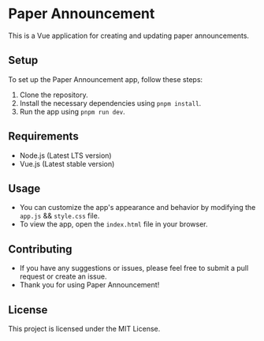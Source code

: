 # Paper Announcement

This is a Vue application for creating and updating paper announcements.

## Setup
To set up the Paper Announcement app, follow these steps:
1. Clone the repository.
2. Install the necessary dependencies using `pnpm install`.
3. Run the app using `pnpm run dev`.

## Requirements
- Node.js (Latest LTS version)
- Vue.js (Latest stable version)

## Usage
- You can customize the app's appearance and behavior by modifying the `app.js` && `style.css` file.
- To view the app, open the `index.html` file in your browser.

## Contributing
- If you have any suggestions or issues, please feel free to submit a pull request or create an issue.
- Thank you for using Paper Announcement!

    
## License
This project is licensed under the MIT License.